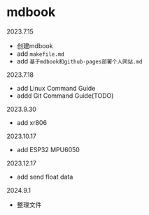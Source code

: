 # mdbook
2023.7.15

* 创建mdbook
* add `makefile.md`
* add `基于mdbook和github-pages部署个人网站.md`

2023.7.18
* add Linux Command Guide
* addd Git Command Guide(TODO)

2023.9.30

* add xr806

2023.10.17

* add ESP32 MPU6050

2023.12.17

* add send  float data

2024.9.1

* 整理文件


